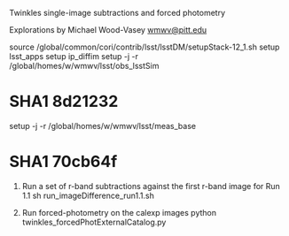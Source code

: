 Twinkles single-image subtractions and forced photometry 

Explorations by Michael Wood-Vasey <wmwv@pitt.edu>


source /global/common/cori/contrib/lsst/lsstDM/setupStack-12_1.sh
setup lsst_apps
setup ip_diffim
setup -j -r /global/homes/w/wmwv/lsst/obs_lsstSim
# SHA1 8d21232
setup -j -r /global/homes/w/wmwv/lsst/meas_base
# SHA1 70cb64f


1. Run a set of r-band subtractions against the first r-band image for Run 1.1
sh run_imageDifference_run1.1.sh

2. Run forced-photometry on the calexp images
python twinkles_forcedPhotExternalCatalog.py
